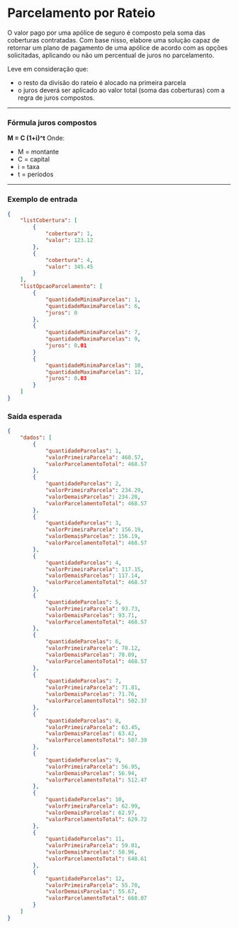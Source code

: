 # Parcelamento por Rateio

O valor pago por uma apólice de seguro é composto pela soma das coberturas contratadas. Com base nisso, elabore uma solução capaz de retornar um plano de pagamento de uma apólice de acordo com as opções solicitadas, aplicando ou não um percentual de juros no parcelamento.

Leve em consideração que:
 - o resto da divisão do rateio é alocado na primeira parcela
 - o juros deverá ser aplicado ao valor total (soma das coberturas) com a regra de juros compostos.

---

### Fórmula juros compostos
**M = C (1+i)^t**
Onde:
- M = montante
- C = capital
- i = taxa
- t = períodos

----

### Exemplo de entrada
```json
{
    "listCobertura": [
        {
            "cobertura": 1,
            "valor": 123.12
        },
        {
            "cobertura": 4,
            "valor": 345.45
        }
    ],
    "listOpcaoParcelamento": [
        {
            "quantidadeMinimaParcelas": 1,
            "quantidadeMaximaParcelas": 6,
            "juros": 0
        },
        {
            "quantidadeMinimaParcelas": 7,
            "quantidadeMaximaParcelas": 9,
            "juros": 0.01
        }
        {
            "quantidadeMinimaParcelas": 10,
            "quantidadeMaximaParcelas": 12,
            "juros": 0.03
        }
    ]
}
```

### Saída esperada
```json
{
    "dados": [
        {
            "quantidadeParcelas": 1,
            "valorPrimeiraParcela": 468.57,
            "valorParcelamentoTotal": 468.57
        },
        {
            "quantidadeParcelas": 2,
            "valorPrimeiraParcela": 234.29,
            "valorDemaisParcelas": 234.28,
            "valorParcelamentoTotal": 468.57
        },
        {
            "quantidadeParcelas": 3,
            "valorPrimeiraParcela": 156.19,
            "valorDemaisParcelas": 156.19,
            "valorParcelamentoTotal": 468.57
        },
        {
            "quantidadeParcelas": 4,
            "valorPrimeiraParcela": 117.15,
            "valorDemaisParcelas": 117.14,
            "valorParcelamentoTotal": 468.57
        },
        {
            "quantidadeParcelas": 5,
            "valorPrimeiraParcela": 93.73,
            "valorDemaisParcelas": 93.71,
            "valorParcelamentoTotal": 468.57
        },
        {
            "quantidadeParcelas": 6,
            "valorPrimeiraParcela": 78.12,
            "valorDemaisParcelas": 78.09,
            "valorParcelamentoTotal": 468.57
        },
        {
            "quantidadeParcelas": 7,
            "valorPrimeiraParcela": 71.81,
            "valorDemaisParcelas": 71.76,
            "valorParcelamentoTotal": 502.37
        },
        {
            "quantidadeParcelas": 8,
            "valorPrimeiraParcela": 63.45,
            "valorDemaisParcelas": 63.42,
            "valorParcelamentoTotal": 507.39
        },
        {
            "quantidadeParcelas": 9,
            "valorPrimeiraParcela": 56.95,
            "valorDemaisParcelas": 56.94,
            "valorParcelamentoTotal": 512.47
        },
        {
            "quantidadeParcelas": 10,
            "valorPrimeiraParcela": 62.99,
            "valorDemaisParcelas": 62.97,
            "valorParcelamentoTotal": 629.72
        },
        {
            "quantidadeParcelas": 11,
            "valorPrimeiraParcela": 59.01,
            "valorDemaisParcelas": 58.96,
            "valorParcelamentoTotal": 648.61
        },
        {
            "quantidadeParcelas": 12,
            "valorPrimeiraParcela": 55.70,
            "valorDemaisParcelas": 55.67,
            "valorParcelamentoTotal": 668.07
        }
    ]
}
```

